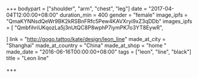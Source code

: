 +++
bodypart = ["shoulder", "arm", "chest", "leg"]
date = "2017-04-04T12:00:00+08:00"
duration_min = 400
gender = "female"
image_ipfs = "QmaKYNNsdQeWr9BK2kRSBnFRfc5Pew4KAVXryi9xZ3qDDb"
images_ipfs = [  "QmbfihriUKqozLa5j3nUtQC8P8wphP7iymPK7o3YT8EywR",

  ]
link = "http://gogo.tattoo/kate/design/leon_line"
made_at_city = "Shanghai"
made_at_country = "China"
made_at_shop = "home "
made_date = "2016-06-16T00:00:00+08:00"
tags = ["leon", "line", "black"]
title = "Leon line"

+++
